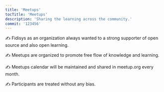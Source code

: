 ```yaml
---
title: 'Meetups'
tocTitle: 'Meetups'
description: 'Sharing the learning across the community.'
commit: '123456'
---
```


✍️ Fidisys as an organization always wanted to a strong supporter of open source and also open learning.

✍️ Meetups are organized to promote free flow of knowledge and learning.

✍️ Meetups calendar will be maintained and shared in meetup.org every month.

✍️ Participants are treated without any bias.

<!-- ## Sub Heading

✍️Coming soon: Please watch this space for more updates from our team. Thanks for the patience! -->

<!-- <!--
![default and pinned tasks](/placeholders/banner.png)

```javascript
code or syntax
```

<div class="aside">
<a href=""><b>Links</b></a>
</div>
-->
